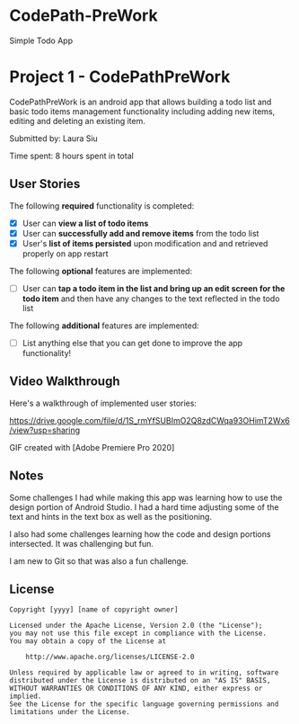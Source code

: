 # CodePath-PreWork
Simple Todo App
# Project 1 - CodePathPreWork

CodePathPreWork is an android app that allows building a todo list and basic todo items management functionality including adding new items, editing and deleting an existing item.

Submitted by: Laura Siu

Time spent: 8 hours spent in total

## User Stories

The following **required** functionality is completed:

* [X] User can **view a list of todo items**
* [X] User can **successfully add and remove items** from the todo list
* [X] User's **list of items persisted** upon modification and and retrieved properly on app restart

The following **optional** features are implemented:

* [ ] User can **tap a todo item in the list and bring up an edit screen for the todo item** and then have any changes to the text reflected in the todo list

The following **additional** features are implemented:

* [ ] List anything else that you can get done to improve the app functionality!

## Video Walkthrough

Here's a walkthrough of implemented user stories:

https://drive.google.com/file/d/1S_rmYfSUBImO2Q8zdCWqa93OHimT2Wx6/view?usp=sharing

GIF created with [Adobe Premiere Pro 2020]

## Notes

Some challenges I had while making this app was learning how to use the design portion of Android Studio. I had a hard time adjusting some of the text and hints in the text box as well as the positioning.

I also had some challenges learning how the code and design portions intersected. It was challenging but fun.

I am new to Git so that was also a fun challenge.

## License

    Copyright [yyyy] [name of copyright owner]

    Licensed under the Apache License, Version 2.0 (the "License");
    you may not use this file except in compliance with the License.
    You may obtain a copy of the License at

        http://www.apache.org/licenses/LICENSE-2.0

    Unless required by applicable law or agreed to in writing, software
    distributed under the License is distributed on an "AS IS" BASIS,
    WITHOUT WARRANTIES OR CONDITIONS OF ANY KIND, either express or implied.
    See the License for the specific language governing permissions and
    limitations under the License.
